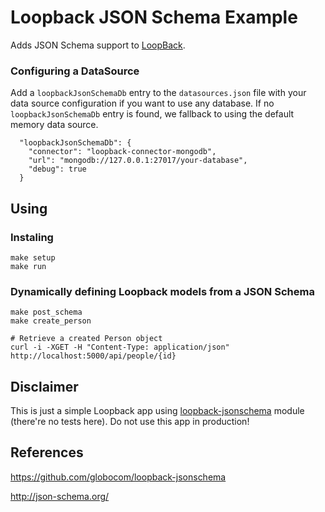 # Loopback JSON Schema Example

Adds JSON Schema support to [LoopBack](https://github.com/strongloop/loopback).


### Configuring a DataSource

Add a `loopbackJsonSchemaDb` entry to the `datasources.json` file with your data source configuration if you want to use any database. If no `loopbackJsonSchemaDb` entry is found, we fallback to using the default memory data source.


```
  "loopbackJsonSchemaDb": {
    "connector": "loopback-connector-mongodb",
    "url": "mongodb://127.0.0.1:27017/your-database",
    "debug": true
  }
```
## Using

### Instaling

```
make setup
make run
```

### Dynamically defining Loopback models from a JSON Schema


```
make post_schema
make create_person
```

```
# Retrieve a created Person object
curl -i -XGET -H "Content-Type: application/json" http://localhost:5000/api/people/{id}
```

## Disclaimer

This is just a simple Loopback app using [loopback-jsonschema](https://github.com/globocom/loopback-jsonschema) module (there're no tests here). Do not use this app in production!

## References

https://github.com/globocom/loopback-jsonschema

http://json-schema.org/
